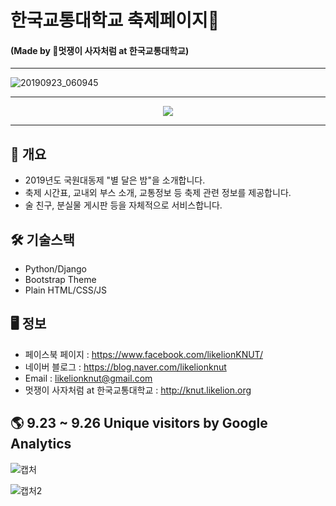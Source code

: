# 한국교통대학교 축제페이지🎉
#### (Made by 🦁멋쟁이 사자처럼 at 한국교통대학교)

***

![20190923_060945](https://user-images.githubusercontent.com/44333971/65394412-c7fdaf80-ddc8-11e9-8878-1d6376a060b9.png)

***

<p align="center">
<img src="https://user-images.githubusercontent.com/44333971/65394472-a650f800-ddc9-11e9-86a8-1ef08b1b8121.jpg">
</p>

***

## 📒 개요
   * 2019년도 국원대동제 "별 달은 밤"을 소개합니다.
   * 축제 시간표, 교내외 부스 소개, 교통정보 등 축제 관련 정보를 제공합니다.
   * 술 친구, 분실물 게시판 등을 자체적으로 서비스합니다.

## 🛠 기술스택
* Python/Django
* Bootstrap Theme
* Plain HTML/CSS/JS
    
## 🖥 정보
* 페이스북 페이지 : https://www.facebook.com/likelionKNUT/
* 네이버 블로그 : https://blog.naver.com/likelionknut
* Email : likelionknut@gmail.com
* 멋쟁이 사자처럼 at 한국교통대학교 : http://knut.likelion.org

## 🌎 9.23 ~ 9.26 Unique visitors by Google Analytics

![캡처](https://user-images.githubusercontent.com/36228833/65754080-40f36300-e14b-11e9-9154-c5c52f9485d9.PNG)

![캡처2](https://user-images.githubusercontent.com/36228833/65754093-45b81700-e14b-11e9-8d87-046657bcf3e6.PNG)
